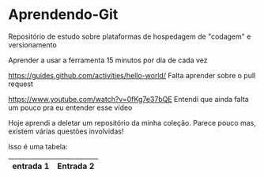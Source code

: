 # Aprendendo-Git
Repositório de estudo sobre plataformas de hospedagem de "codagem" e versionamento

Aprender a usar a ferramenta 15 minutos por dia de cada vez

https://guides.github.com/activities/hello-world/
Falta aprender sobre o pull request

https://www.youtube.com/watch?v=0fKg7e37bQE
Entendi que ainda falta um pouco pra eu entender esse vídeo

Hoje aprendi a deletar um repositório da minha coleção. Parece pouco mas, existem várias questões involvidas!

Isso é uma tabela:

| entrada 1 | Entrada 2
| --- | --- |
